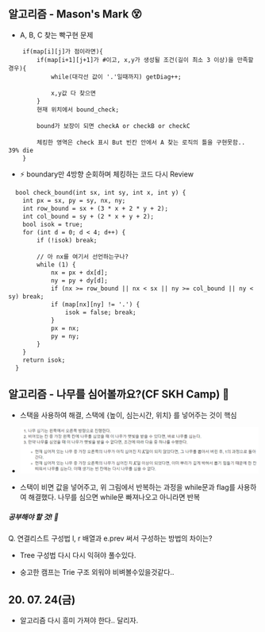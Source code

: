  ## 알고리즘 - Mason's Mark :dizzy_face:

  - A, B, C 찾는 빡구현 문제

```
    if(map[i][j]가 점이라면){
        if(map[i+1][j+1]가 #이고, x,y가 생성될 조건(길이 최소 3 이상)을 만족할 경우){
            while(대각선 값이 '.'일때까지) getDiag++;
            
            x,y값 다 찾으면
        }
        현재 위치에서 bound_check;

        bound가 보장이 되면 checkA or checkB or checkC

        체킹한 영역은 check 표시 But 빈칸 안에서 A 찾는 로직의 틀을 구현못함.. 39% die
    }

```
  - :zap: boundary만 4방향 순회하며 체킹하는 코드 다시 Review

```
  bool check_bound(int sx, int sy, int x, int y) {
	int px = sx, py = sy, nx, ny;
	int row_bound = sx + (3 * x + 2 * y + 2);
	int col_bound = sy + (2 * x + y + 2);
	bool isok = true;
	for (int d = 0; d < 4; d++) {
		if (!isok) break;

		// 아 nx를 여기서 선언하는구나?
		while (1) {
			nx = px + dx[d];
			ny = py + dy[d];
			if (nx >= row_bound || nx < sx || ny >= col_bound || ny < sy) break;
			if (map[nx][ny] != '.') {
				isok = false; break;
			}
			px = nx;
			py = ny;
		}
	}
	return isok;
  }
```

## 알고리즘 - 나무를 심어볼까요?(CF SKH Camp) :evergreen_tree:

 - 스택을 사용하여 해결, 스택에 {높이, 심는시간, 위치} 를 넣어주는 것이 핵심

 - ![Alt text](./img/img_200724.png)

 - 스택이 비면 값을 넣어주고, 위 그림에서 반복하는 과정을 while문과 flag를 사용하여 해결했다. 나무를 심으면 while문 빠져나오고 아니라면 반복


##### 공부해야 할 것! :evergreen_tree:

 Q. 연결리스트 구성법 l, r 배열과 e.prev 써서 구성하는 방법의 차이는?

 - Tree 구성법 다시 다시 익혀야 풀수있다.

 - 숭고한 캠프는 Trie 구조 외워야 비벼볼수있을것같다..

 ## 20. 07. 24(금)

  - 알고리즘 다시 흥미 가져야 한다.. 달리자.
  



 